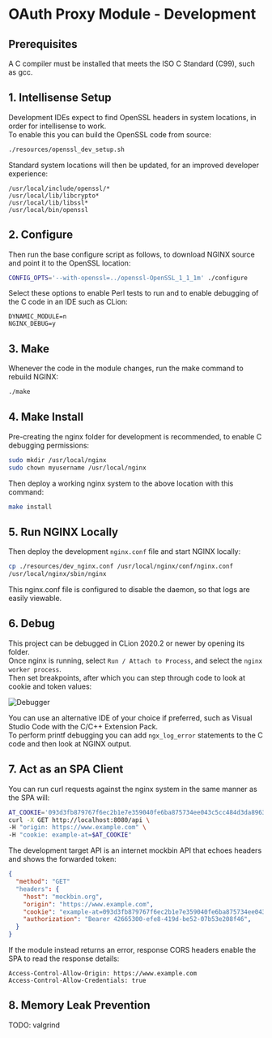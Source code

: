 # OAuth Proxy Module - Development

## Prerequisites

A C compiler must be installed that meets the ISO C Standard (C99), such as gcc.


## 1. Intellisense Setup

Development IDEs expect to find OpenSSL headers in system locations, in order for intellisense to work.\
To enable this you can build the OpenSSL code from source: 

```bash
./resources/openssl_dev_setup.sh
```

Standard system locations will then be updated, for an improved developer experience:

```text
/usr/local/include/openssl/*
/usr/local/lib/libcrypto*
/usr/local/lib/libssl*
/usr/local/bin/openssl
```

## 2. Configure

Then run the base configure script as follows, to download NGINX source and point it to the OpenSSL location:

```bash
CONFIG_OPTS='--with-openssl=../openssl-OpenSSL_1_1_1m' ./configure 
```

Select these options to enable Perl tests to run and to enable debugging of the C code in an IDE such as CLion:

```text
DYNAMIC_MODULE=n
NGINX_DEBUG=y
```

## 3. Make

Whenever the code in the module changes, run the make command to rebuild NGINX:

```bash
./make
```

## 4. Make Install

Pre-creating the nginx folder for development is recommended, to enable C debugging permissions:

```bash
sudo mkdir /usr/local/nginx
sudo chown myusername /usr/local/nginx
```

Then deploy a working nginx system to the above location with this command:

```bash
make install
```

## 5. Run NGINX Locally

Then deploy the development `nginx.conf` file and start NGINX locally:

```bash
cp ./resources/dev_nginx.conf /usr/local/nginx/conf/nginx.conf
/usr/local/nginx/sbin/nginx
```

This nginx.conf file is configured to disable the daemon, so that logs are easily viewable.

## 6. Debug 

This project can be debugged in CLion 2020.2 or newer by opening its folder.\
Once nginx is running, select  `Run / Attach to Process`, and select the `nginx worker process`.\
Then set breakpoints, after which you can step through code to look at cookie and token values:

![Debugger](resources/debugger.png)

You can use an alternative IDE of your choice if preferred, such as Visual Studio Code with the C/C++ Extension Pack.\
To perform printf debugging you can add `ngx_log_error` statements to the C code and then look at NGINX output. 

## 7. Act as an SPA Client

You can run curl requests against the nginx system in the same manner as the SPA will:

```bash
AT_COOKIE='093d3fb879767f6ec2b1e7e359040fe6ba875734ee043c5cc484d3da8963a351e9aba1c5e273f3d1ea2914f83836fa434474d1720b3040f5f7237f34536b7389'
curl -X GET http://localhost:8080/api \
-H "origin: https://www.example.com" \
-H "cookie: example-at=$AT_COOKIE"
```

The development target API is an internet mockbin API that echoes headers and shows the forwarded token:

```json
{
  "method": "GET"
  "headers": {
    "host": "mockbin.org",
    "origin": "https://www.example.com",
    "cookie": "example-at=093d3fb879767f6ec2b1e7e359040fe6ba875734ee043c5cc484d3da8963a351e9aba1c5e273f3d1ea2914f83836fa434474d1720b3040f5f7237f34536b7389",
    "authorization": "Bearer 42665300-efe8-419d-be52-07b53e208f46",
  }
}
```

If the module instead returns an error, response CORS headers enable the SPA to read the response details:

```text
Access-Control-Allow-Origin: https://www.example.com
Access-Control-Allow-Credentials: true
```

## 8. Memory Leak Prevention

TODO: valgrind
